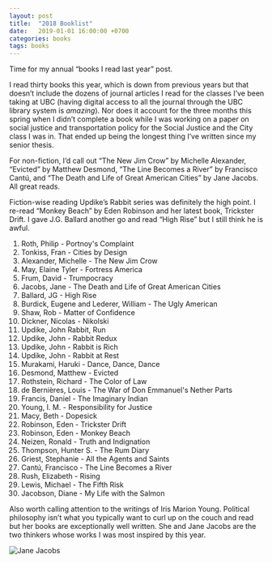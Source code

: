 ```yaml
---
layout: post
title:  "2018 Booklist"
date:   2019-01-01 16:00:00 +0700
categories: books
tags: books
---
```


Time for my annual “books I read last year” post.

I read thirty books this year, which is down from previous years but that doesn’t include the dozens of journal articles I read for the classes I’ve been taking at UBC (having digital access to all the journal through the UBC library system is *amazing*). Nor does it account for the three months this spring when I didn’t complete a book while I was working on a paper on social justice and transportation policy for the Social Justice and the City class I was in. That ended up being the longest thing I’ve written since my senior thesis.

For non-fiction, I’d call out “The New Jim Crow” by Michelle Alexander, “Evicted” by Matthew Desmond, “The Line Becomes a River” by Francisco Cantú, and “The Death and Life of Great American Cities” by Jane Jacobs. All great reads.

Fiction-wise reading Updike’s Rabbit series was definitely the high point. I re-read “Monkey Beach” by Eden Robinson and her latest book, Trickster Drift. I gave J.G. Ballard another go and read “High Rise” but I still think he is awful.

1. Roth, Philip	- Portnoy's Complaint
1. Tonkiss, Fran - Cities by Design
1. Alexander, Michelle - The New Jim Crow
1. May, Elaine Tyler - Fortress America
1. Frum, David - Trumpocracy
1. Jacobs, Jane - The Death and Life of Great American Cities
1. Ballard, JG - High Rise
1. Burdick, Eugene and Lederer, William	- The Ugly American
1. Shaw, Rob - Matter of Confidence
1. Dickner, Nicolas	- Nikolski
1. Updike, John	Rabbit, Run
1. Updike, John - Rabbit Redux
1. Updike, John - Rabbit is Rich
1. Updike, John - Rabbit at Rest
1. Murakami, Haruki - Dance, Dance, Dance
1. Desmond, Matthew - Evicted
1. Rothstein, Richard - The Color of Law
1. de Bernières, Louis - The War of Don Emmanuel's Nether Parts
1. Francis, Daniel - The Imaginary Indian
1. Young, I. M. - Responsibility for Justice
1. Macy, Beth - Dopesick
1. Robinson, Eden - Trickster Drift
1. Robinson, Eden - Monkey Beach
1. Neizen, Ronald - Truth and Indignation
1. Thompson, Hunter S. - The Rum Diary
1. Griest, Stephanie - All the Agents and Saints
1. Cantú, Francisco - The Line Becomes a River
1. Rush, Elizabeth - Rising
1. Lewis, Michael - The Fifth Risk
1. Jacobson, Diane - My Life with the Salmon



Also worth calling attention to the writings of Iris Marion Young. Political philosophy isn’t what you typically want to curl up on the couch and read but her books are exceptionally well written. She and Jane Jacobs are the two thinkers whose works I was most inspired by this year.

![Jane Jacobs](https://upload.wikimedia.org/wikipedia/commons/1/14/Jane_Jacobs.jpg)